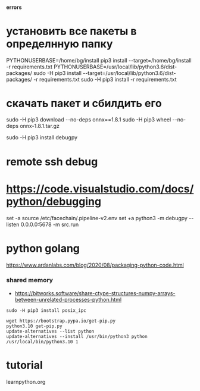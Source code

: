 #### errors

# установить все пакеты в определнную папку
PYTHONUSERBASE=/home/bg/install pip3 install --target=/home/bg/install -r requirements.txt
PYTHONUSERBASE=/usr/local/lib/python3.6/dist-packages/ sudo -H pip3 install --target=/usr/local/lib/python3.6/dist-packages/ -r requirements.txt
sudo -H pip3 install -r requirements.txt

# скачать пакет и сбилдить его
sudo -H pip3 download --no-deps onnx==1.8.1
sudo -H pip3 wheel --no-deps onnx-1.8.1.tar.gz

sudo -H pip3 install debugpy

# remote ssh debug
# https://code.visualstudio.com/docs/python/debugging
set -a
source /etc/facechain/.pipeline-v2.env
set +a
python3 -m debugpy --listen 0.0.0.0:5678 -m src.run

# python golang
https://www.ardanlabs.com/blog/2020/08/packaging-python-code.html

### shared memory

- https://bitworks.software/share-ctype-structures-numpy-arrays-between-unrelated-processes-python.html

```
sudo -H pip3 install posix_ipc
```

```
wget https://bootstrap.pypa.io/get-pip.py
python3.10 get-pip.py
update-alternatives --list python
update-alternatives --install /usr/bin/python3 python /usr/local/bin/python3.10 1
```

# tutorial

learnpython.org
